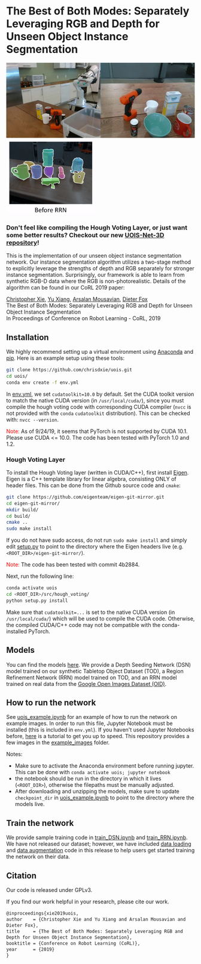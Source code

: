 # The Best of Both Modes: Separately Leveraging RGB and Depth for Unseen Object Instance Segmentation

<img src="gifs/robot_grasping.gif" height="200" /> <img src="gifs/refinement.gif" height="200" />

### Don't feel like compiling the Hough Voting Layer, or just want some better results? Checkout our new [UOIS-Net-3D  repository](https://github.com/chrisdxie/uois/tree/uois3d)!

This is the implementation of our unseen object instance segmentation network. Our instance segmentation algorithm utilizes a two-stage method to explicitly leverage the strengths of depth and RGB separately for stronger instance segmentation. Surprisingly, our framework is able to learn from synthetic RGB-D data where the RGB is non-photorealistic. Details of the algorithm can be found in our CoRL 2019 paper:

[Christopher Xie](https://chrisdxie.github.io), [Yu Xiang](https://yuxng.github.io), [Arsalan Mousavian](https://cs.gmu.edu/~amousavi/), [Dieter Fox](https://homes.cs.washington.edu/~fox/) <br/>
The Best of Both Modes: Separately Leveraging RGB and Depth for Unseen Object Instance Segmentation<br/>
In Proceedings of Conference on Robot Learning - CoRL, 2019

## Installation

We highly recommend setting up a virtual environment using [Anaconda](https://www.anaconda.com/distribution/) and [pip](https://pypi.org/project/pip/). Here is an example setup using these tools:

```bash
git clone https://github.com/chrisdxie/uois.git
cd uois/
conda env create -f env.yml
```
In [env.yml](env.yml), we set `cudatoolkit=10.0` by default. Set the CUDA toolkit version to match the native CUDA version (in `/usr/local/cuda/`), since you must compile the hough voting code with corresponding CUDA compiler (`nvcc` is not provided with the `conda` `cudatoolkit` distribution). This can be checked with: `nvcc --version`. 

<span style="color:red">Note:</span> As of 9/24/19, it seems that PyTorch is not supported by CUDA 10.1. Please use CUDA <= 10.0. The code has been tested with PyTorch 1.0 and 1.2. 

### Hough Voting Layer

To install the Hough Voting layer (written in CUDA/C++), first install [Eigen](http://eigen.tuxfamily.org/). Eigen is a C++ template library for linear algebra, consisting ONLY of header files. This can be done from the Github source code and `cmake`:

```bash
git clone https://github.com/eigenteam/eigen-git-mirror.git
cd eigen-git-mirror/
mkdir build/
cd build/
cmake ..
sudo make install
```

If you do not have sudo access, do not run `sudo make install` and simply edit [setup.py](src/hough_voting/setup.py) to point to the directory where the Eigen headers live (e.g. `<ROOT_DIR>/eigen-git-mirror/`). 

<span style="color:red">Note:</span> The code has been tested with commit 4b2884.

Next, run the following line:

```bash
conda activate uois
cd <ROOT_DIR>/src/hough_voting/
python setup.py install
```

Make sure that `cudatoolkit=...` is set to the native CUDA version (in `/usr/local/cuda/`) which will be used to compile the CUDA code. Otherwise, the compiled CUDA/C++ code may not be compatible with the conda-installed PyTorch.

## Models
You can find the models [here](https://drive.google.com/uc?export=download&id=19wW-lfsGHRwQlwVnYhwrh5a4LhnZPYZA). We provide a Depth Seeding Network (DSN) model trained on our synthetic Tabletop Object Dataset (TOD), a Region Refinement Network (RRN) model trained on TOD, and an RRN model trained on real data from the [Google Open Images Dataset (OID)](https://storage.googleapis.com/openimages/web/download.html).

## How to run the network

See [uois_example.ipynb](uois_example.ipynb) for an example of how to run the network on example images. In order to run this file, Jupyter Notebook must be installed (this is included in `env.yml`). If you haven't used Jupyter Notebooks before, [here](https://www.dataquest.io/blog/jupyter-notebook-tutorial/) is a tutorial to get you up to speed. This repository provides a few images in the [example_images](example_images/) folder. 

Notes:

* Make sure to activate the Anaconda environment before running jupyter. This can be done with ``` conda activate uois; jupyter notebook ```
* the notebook should be run in the directory in which it lives (`<ROOT_DIR>`), otherwise the filepaths must be manually adjusted.
* After downloading and unzipping the models, make sure to update `checkpoint_dir` in [uois_example.ipynb](uois_example.ipynb) to point to the directory where the models live.

## Train the network
We provide sample training code in [train_DSN.ipynb](train_DSN.ipynb) and [train_RRN.ipynb](train_RRN.ipynb). We have not released our dataset; however, we have included [data loading](src/data_loader.py) and [data augmentation](src/data_augmentation.py) code in this release to help users get started training the network on their data.

## Citation
Our code is released under GPLv3.

If you find our work helpful in your research, please cite our work.

```
@inproceedings{xie2019uois,
author    = {Christopher Xie and Yu Xiang and Arsalan Mousavian and Dieter Fox},
title     = {The Best of Both Modes: Separately Leveraging RGB and Depth for Unseen Object Instance Segmentation},
booktitle = {Conference on Robot Learning (CoRL)},
year      = {2019}
}
```
